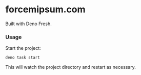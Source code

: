 # forcemipsum.com

Built with Deno Fresh.

### Usage

Start the project:

```
deno task start
```

This will watch the project directory and restart as necessary.
